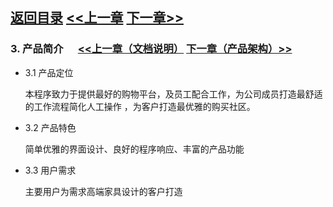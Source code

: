 
## [返回目录](../readme.md)   [<<上一章](./2_Introduction.md) [下一章>>](./4_Structure.md)

### 3. 产品简介  &nbsp;&nbsp;&nbsp;&nbsp; [<<上一章（文档说明）](./2_Introduction.md) [下一章（产品架构）>>](./4_Structure.md)

- 3.1 产品定位

  本程序致力于提供最好的购物平台，及员工配合工作，为公司成员打造最舒适的工作流程简化人工操作 ，为客户打造最优雅的购买社区。
- 3.2 产品特色

  简单优雅的界面设计、良好的程序响应、丰富的产品功能
- 3.3 用户需求

  主要用户为需求高端家具设计的客户打造
